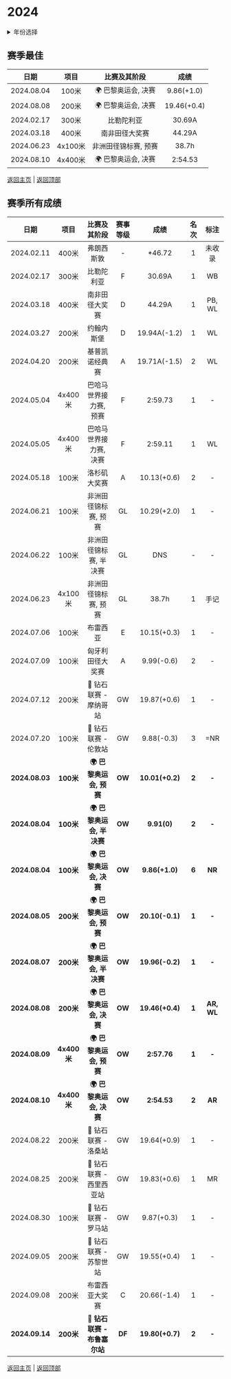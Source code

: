 # 2024

<details>
<summary>年份选择</summary>

- [2024](./2024.md)

- [2023](./2023.md)

- [2022](./2022.md)

- [2021](./2021.md)

- [2020](./2020.md)

- [2019](./2019.md)

</details>

## 赛季最佳

|    日期    |  项目   |          比赛及其阶段           |    成绩     |
| :--------: | :-----: | :-----------------------------: | :---------: |
| 2024.08.04 |  100米  | :earth_africa: 巴黎奥运会, 决赛 | 9.86(+1.0)  |
| 2024.08.08 |  200米  | :earth_africa: 巴黎奥运会, 决赛 | 19.46(+0.4) |
| 2024.02.17 |  300米  |           比勒陀利亚            |   30.69A    |
| 2024.03.18 |  400米  |         南非田径大奖赛          |   44.29A    |
| 2024.06.23 | 4x100米 |      非洲田径锦标赛, 预赛       |    38.7h    |
| 2024.08.10 | 4x400米 | :earth_africa: 巴黎奥运会, 决赛 |   2:54.53   |

[返回主页](../Profile.md) | [返回顶部](#2024)

## 赛季所有成绩

|      日期      |    项目     |                        比赛及其阶段                         | 赛事等级 |      成绩       | 名次  |    标注    |
| :------------: | :---------: | :---------------------------------------------------------: | :------: | :-------------: | :---: | :--------: |
|   2024.02.11   |    400米    |                         弗朗西斯敦                          |    -     |     *46.72      |   1   |   未收录   |
|   2024.02.17   |    300米    |                         比勒陀利亚                          |    F     |     30.69A      |   1   |     WB     |
|   2024.03.18   |    400米    |                       南非田径大奖赛                        |    D     |     44.29A      |   1   |   PB, WL   |
|   2024.03.27   |    200米    |                         约翰内斯堡                          |    D     |  19.94A(-1.2)   |   1   |     WL     |
|   2024.04.20   |    200米    |                       基普凯诺经典赛                        |    A     |  19.71A(-1.5)   |   2   |     WL     |
|   2024.05.04   |   4x400米   |                   巴哈马世界接力赛, 预赛                    |    F     |     2:59.73     |   1   |     -      |
|   2024.05.05   |   4x400米   |                   巴哈马世界接力赛, 决赛                    |    F     |     2:59.11     |   1   |     WL     |
|   2024.05.18   |    100米    |                        洛杉矶大奖赛                         |    A     |   10.13(+0.6)   |   2   |     -      |
|   2024.06.21   |    100米    |                    非洲田径锦标赛, 预赛                     |    GL    |   10.29(+2.0)   |   1   |     -      |
|   2024.06.22   |    100米    |                   非洲田径锦标赛, 半决赛                    |    GL    |       DNS       |   -   |     -      |
|   2024.06.23   |   4x100米   |                    非洲田径锦标赛, 预赛                     |    GL    |      38.7h      |   1   |    手记    |
|   2024.07.06   |    100米    |                          布雷西亚                           |    E     |   10.15(+0.3)   |   1   |     -      |
|   2024.07.09   |    100米    |                      匈牙利田径大奖赛                       |    A     |   9.99(-0.6)    |   2   |     -      |
|   2024.07.12   |    200米    |    :diamond_shape_with_a_dot_inside: 钻石联赛 - 摩纳哥站    |    GW    |   19.87(+0.6)   |   1   |     -      |
|   2024.07.20   |    100米    |     :diamond_shape_with_a_dot_inside: 钻石联赛 - 伦敦站     |    GW    |   9.88(-0.3)    |   3   |    =NR     |
| **2024.08.03** |  **100米**  |             **:earth_africa: 巴黎奥运会, 预赛**             |  **OW**  | **10.01(+0.2)** | **2** |   **-**    |
| **2024.08.04** |  **100米**  |            **:earth_africa: 巴黎奥运会, 半决赛**            |  **OW**  |   **9.91(0)**   | **2** |   **-**    |
| **2024.08.04** |  **100米**  |             **:earth_africa: 巴黎奥运会, 决赛**             |  **OW**  | **9.86(+1.0)**  | **6** |   **NR**   |
| **2024.08.05** |  **200米**  |             **:earth_africa: 巴黎奥运会, 预赛**             |  **OW**  | **20.10(-0.1)** | **1** |   **-**    |
| **2024.08.07** |  **200米**  |            **:earth_africa: 巴黎奥运会, 半决赛**            |  **OW**  | **19.96(-0.2)** | **1** |   **-**    |
| **2024.08.08** |  **200米**  |             **:earth_africa: 巴黎奥运会, 决赛**             |  **OW**  | **19.46(+0.4)** | **1** | **AR, WL** |
| **2024.08.09** | **4x400米** |             **:earth_africa: 巴黎奥运会, 预赛**             |  **OW**  |   **2:57.76**   | **1** |   **-**    |
| **2024.08.10** | **4x400米** |             **:earth_africa: 巴黎奥运会, 决赛**             |  **OW**  |   **2:54.53**   | **2** |   **AR**   |
|   2024.08.22   |    200米    |     :diamond_shape_with_a_dot_inside: 钻石联赛 - 洛桑站     |    GW    |   19.64(+0.9)   |   1   |     -      |
|   2024.08.25   |    200米    |   :diamond_shape_with_a_dot_inside: 钻石联赛 - 西里西亚站   |    GW    |   19.83(+0.6)   |   1   |     MR     |
|   2024.08.30   |    100米    |     :diamond_shape_with_a_dot_inside: 钻石联赛 - 罗马站     |    GW    |   9.87(+0.3)    |   1   |     -      |
|   2024.09.05   |    200米    |    :diamond_shape_with_a_dot_inside: 钻石联赛 - 苏黎世站    |    GW    |   19.55(+0.4)   |   1   |     -      |
|   2024.09.08   |    200米    |                       布雷西亚大奖赛                        |    C     |   20.66(-1.4)   |   1   |     -      |
| **2024.09.14** |  **200米**  | **:diamond_shape_with_a_dot_inside: 钻石联赛 - 布鲁塞尔站** |  **DF**  | **19.80(+0.7)** | **2** |   **-**    |

[返回主页](../Profile.md) | [返回顶部](#2024)
